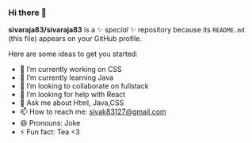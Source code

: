 ### Hi there 👋


**sivaraja83/sivaraja83** is a ✨ _special_ ✨ repository because its `README.md` (this file) appears on your GitHub profile.

Here are some ideas to get you started:

- 🔭 I’m currently working on CSS
- 🌱 I’m currently learning Java
- 👯 I’m looking to collaborate on fullstack
- 🤔 I’m looking for help with React
- 💬 Ask me about Html, Java,CSS
- 📫 How to reach me: sivak83127@gmail.com
- 😄 Pronouns: Joke
- ⚡ Fun fact: Tea <3

